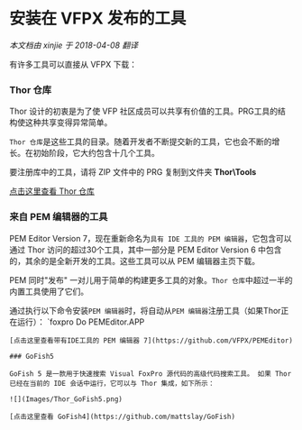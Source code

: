 安装在 VFPX 发布的工具
===
_本文档由 xinjie 于 2018-04-08 翻译_

有许多工具可以直接从 VFPX 下载：

### Thor 仓库

Thor 设计的初衷是为了使 VFP 社区成员可以共享有价值的工具。PRG工具的结构使这种共享变得异常简单。

`Thor 仓库`是这些工具的目录。随着开发者不断提交新的工具，它也会不断的增长。在初始阶段，它大约包含十几个工具。

要注册库中的工具，请将 ZIP 文件中的 PRG 复制到文件夹 **Thor\Tools**

[点击这里查看 Thor 仓库](Thor_repository.md) 

### 来自 PEM 编辑器的工具

PEM Editor Version 7，现在重新命名为`具有 IDE 工具的 PEM 编辑器`，它包含可以通过 Thor 访问的超过30个工具，其中一部分是 PEM Editor Version 6 中包含的，其余的是全新开发的工具。这些工具可以从 PEM 编辑器主页下载。

PEM 同时"发布" 一对儿用于简单的构建更多工具的对象。`Thor 仓库`中超过一半的内置工具使用了它们。

通过执行以下命令安装`PEM 编辑器`时，将自动从`PEM 编辑器`注册工具（如果Thor正在运行）：
`foxpro
    Do PEMEditor.APP
```
[点击这里查看带有IDE工具的 PEM 编辑器 7](https://github.com/VFPX/PEMEditor)

### GoFish5

GoFish 5 是一款用于快速搜索 Visual FoxPro 源代码的高级代码搜索工具。 如果 Thor 已经在当前的 IDE 会话中运行，它可以与 Thor 集成，如下所示：

![](Images/Thor_GoFish5.png)

[点击这里查看 GoFish4](https://github.com/mattslay/GoFish)
